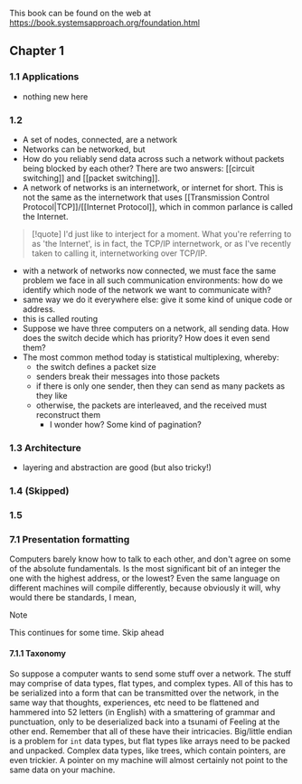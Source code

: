 This book can be found on the web at https://book.systemsapproach.org/foundation.html

## Chapter 1
### 1.1 Applications
- nothing new here
### 1.2
- A set of nodes, connected, are a network
- Networks can be networked, but
- How do you reliably send data across such a network without packets being blocked by each other? There are two answers: [[circuit switching]] and [[packet switching]].
- A network of networks is an internetwork, or internet for short. This is not the same as the internetwork that uses [[Transmission Control Protocol|TCP]]/[[Internet Protocol]], which in common parlance is called the Internet.
>[!quote]
>I'd just like to interject for a moment. What you're referring to as 'the Internet', is in fact, the TCP/IP internetwork, or as I've recently taken to calling it, internetworking over TCP/IP.
- with a network of networks now connected, we must face the same problem we face in all such communication environments: how do we identify which node of the network we want to communicate with?
- same way we do it everywhere else: give it some kind of unique code or address.
- this is called routing
- Suppose we have three computers on a network, all sending data. How does the switch decide which has priority? How does it even send them?
- The most common method today is statistical multiplexing, whereby:
	- the switch defines a packet size
	- senders break their messages into those packets
	- if there is only one sender, then they can send as many packets as they like
	- otherwise, the packets are interleaved, and the received must reconstruct them
		- I wonder how? Some kind of pagination?

### 1.3 Architecture
- layering and abstraction are good (but also tricky!)
### 1.4 (Skipped)
### 1.5

### 7.1 Presentation formatting
Computers barely know how to talk to each other, and don't agree on some of the absolute fundamentals. Is the most significant bit of an integer the one with the highest address, or the lowest? Even the same language on different machines will compile differently, because obviously it will, why would there be standards, I mean, 
>[!note]
>This continues for some time. Skip ahead

#### 7.1.1 Taxonomy
So suppose a computer wants to send some stuff over a network. The stuff may comprise of data types, flat types, and complex types. All of this has to be serialized into a form that can be transmitted over the network, in the same way that thoughts, experiences, etc need to be flattened and hammered into 52 letters (in English) with a smattering of grammar and punctuation, only to be deserialized back into a tsunami of Feeling at the other end.
Remember that all of these have their intricacies. Big/little endian is a problem for `int` data types, but flat types like arrays need to be packed and unpacked. Complex data types, like trees, which contain pointers, are even trickier. A pointer on my machine will almost certainly not point to the same data on your machine.